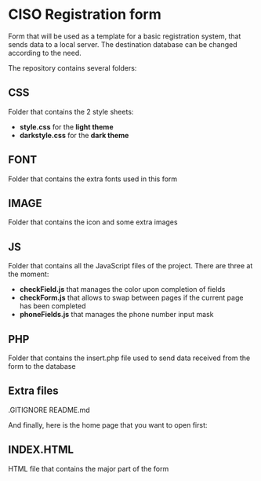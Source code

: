 # CISO Registration form
Form that will be used as a template for a basic registration system, that sends data to a local server.
The destination database can be changed according to the need.

The repository contains several folders:

## CSS
Folder that contains the 2 style sheets:
- **style.css** for the **light theme**
- **darkstyle.css** for the **dark theme**

## FONT
Folder that contains the extra fonts used in this form

## IMAGE
Folder that contains the icon and some extra images

## JS
Folder that contains all the JavaScript files of the project. There are three at the moment:
- **checkField.js** that manages the color upon completion of fields
- **checkForm.js** that allows to swap between pages if the current page has been completed
- **phoneFields.js** that manages the phone number input mask

## PHP
Folder that contains the insert.php file used to send data received from the form to the database

## Extra files

.GITIGNORE
README.md

And finally, here is the home page that you want to open first:

## INDEX.HTML
HTML file that contains the major part of the form


